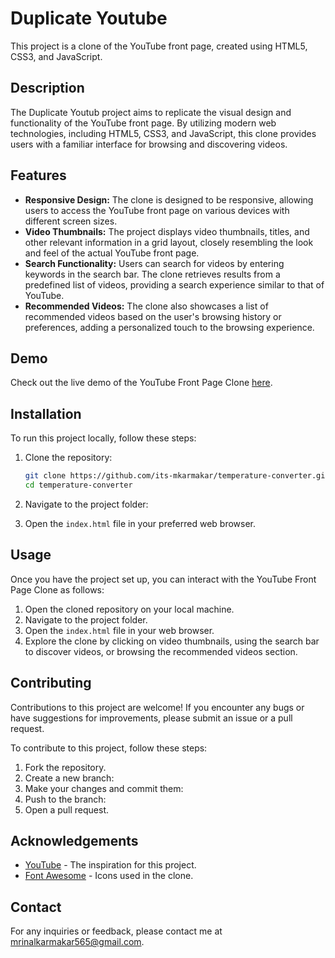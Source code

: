 # Duplicate Youtube

This project is a clone of the YouTube front page, created using HTML5, CSS3, and JavaScript.

## Description

The Duplicate Youtub project aims to replicate the visual design and functionality of the YouTube front page. By utilizing modern web technologies, including HTML5, CSS3, and JavaScript, this clone provides users with a familiar interface for browsing and discovering videos.

## Features

- **Responsive Design:** The clone is designed to be responsive, allowing users to access the YouTube front page on various devices with different screen sizes.
- **Video Thumbnails:** The project displays video thumbnails, titles, and other relevant information in a grid layout, closely resembling the look and feel of the actual YouTube front page.
- **Search Functionality:** Users can search for videos by entering keywords in the search bar. The clone retrieves results from a predefined list of videos, providing a search experience similar to that of YouTube.
- **Recommended Videos:** The clone also showcases a list of recommended videos based on the user's browsing history or preferences, adding a personalized touch to the browsing experience.

## Demo

Check out the live demo of the YouTube Front Page Clone [here](https://duplicate-youtub.netlify.app/).

## Installation

To run this project locally, follow these steps:

1. Clone the repository:
    ```bash
    git clone https://github.com/its-mkarmakar/temperature-converter.git
    cd temperature-converter
    ```
2. Navigate to the project folder:

3. Open the `index.html` file in your preferred web browser.

## Usage

Once you have the project set up, you can interact with the YouTube Front Page Clone as follows:

1. Open the cloned repository on your local machine.
2. Navigate to the project folder.
3. Open the `index.html` file in your web browser.
4. Explore the clone by clicking on video thumbnails, using the search bar to discover videos, or browsing the recommended videos section.

## Contributing

Contributions to this project are welcome! If you encounter any bugs or have suggestions for improvements, please submit an issue or a pull request.

To contribute to this project, follow these steps:

1. Fork the repository.
2. Create a new branch:
3. Make your changes and commit them:
4. Push to the branch:
5. Open a pull request.

## Acknowledgements

- [YouTube](https://www.youtube.com) - The inspiration for this project.
- [Font Awesome](https://fontawesome.com) - Icons used in the clone.

## Contact

For any inquiries or feedback, please contact me at mrinalkarmakar565@gmail.com.
